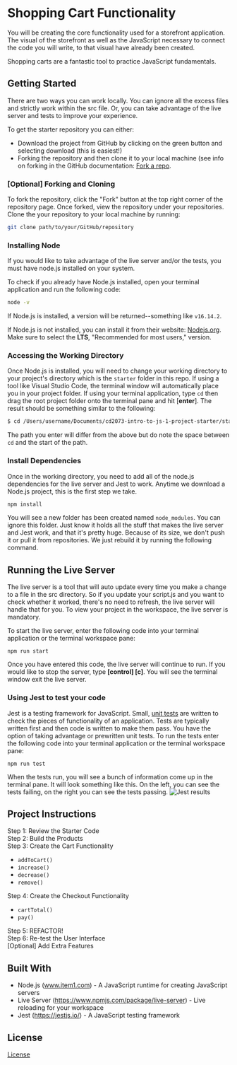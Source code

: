# Shopping Cart Functionality

You will be creating the core functionality used for a storefront application. The visual of the storefront as well as the JavaScript necessary to connect the code you will write, to that visual have already been created. 

Shopping carts are a fantastic tool to practice JavaScript fundamentals. 


## Getting Started

There are two ways you can work locally. You can ignore all the excess files and strictly work within the src file. Or, you can take advantage of the live server and tests to improve your experience.

To get the starter repository you can either:
- Download the project from GitHub by clicking on the green button and selecting download (this is easiest!)
- Forking the repository and then clone it to your local machine (see info on forking in the GitHub documentation: [Fork a repo](https://docs.github.com/en/github-ae@latest/get-started/quickstart/fork-a-repo).  

### [Optional] Forking and Cloning
To fork the repository, click the "Fork" button at the top right corner of the repository page. Once forked, view the repository under your repositories. Clone the your repository to your local machine by running: 

```bash
git clone path/to/your/GitHub/repository
```

### Installing Node
If you would like to take advantage of the live server and/or the tests, you must have node.js installed on your system.

To check if you already have Node.js installed, open your terminal application and run the following code:

```bash
node -v
```

If Node.js is installed, a version will be returned--something like `v16.14.2`.

If Node.js is not installed, you can install it from their website: <a href="https://nodejs.org/en/" target="_blank">Nodejs.org</a>. Make sure to select the **LTS**, "Recommended for most users," version.

### Accessing the Working Directory
Once Node.js is installed, you will need to change your working directory to your project's directory which is the `starter` folder in this repo. If using a tool like Visual Studio Code, the terminal window will automatically place you in your project folder. If using your terminal application, type `cd`  then drag the root project folder onto the terminal pane and hit [**enter**]. The result should be something similar to the following:

```bash
$ cd /Users/username/Documents/cd2073-intro-to-js-1-project-starter/starter 
```

The path you enter will differ from the above but do note the space between `cd` and the start of the path.

### Install Dependencies
Once in the working directory, you need to add all of the node.js dependencies for the live server and Jest to work. Anytime we download a Node.js project, this is the first step we take. 

```bash
npm install
```

You will see a new folder has been created named `node_modules`.  You can ignore this folder. Just know it holds all the stuff that makes the live server and Jest work, and that it's pretty huge. Because of its size, we don't push it or pull it from repositories. We just rebuild it by running the following command.

## Running the Live Server

The live server is a tool that will auto update every time you make a change to a file in the src directory. So if you update your script.js and you want to check whether it worked, there's no need to refresh, the live server will handle that for you. To view your project in the workspace, the live server is mandatory.

To start the live server, enter the following code into your terminal application or the terminal workspace pane:

```
npm run start
```

Once you have entered this code, the live server will continue to run. If you would like to stop the server, type **[control] [c]**. You will see the terminal window exit the live server.

### Using Jest to test your code

Jest is a testing framework for JavaScript. Small, [unit tests](https://en.wikipedia.org/wiki/Unit_testing) are written to check the pieces of functionality of an application. Tests are typically written first and then code is written to make them pass. You have the option of taking advantage or prewritten unit tests. To run the tests enter the following code into your terminal application or the terminal workspace pane:

```
npm run test
```

When the tests run, you will see a bunch of information come up in the terminal pane. It will look something like this. On the left, you can see the tests failing, on the right you can see the tests passing.
![Jest results](https://video.udacity-data.com/topher/2022/April/62506d85_tests/tests.jpg)


## Project Instructions

Step 1: Review the Starter Code  
Step 2: Build the Products  
Step 3: Create the Cart Functionality  
* `addToCart()`
* `increase()`
* `decrease()`
* `remove()`  

Step 4: Create the Checkout Functionality  
* `cartTotal()` 
* `pay()`  

Step 5: REFACTOR!  
Step 6: Re-test the User Interface  
[Optional] Add Extra Features  



## Built With

* Node.js (www.item1.com) - A JavaScript runtime for creating JavaScript servers
* Live Server (https://www.npmjs.com/package/live-server) - Live reloading for your workspace
* Jest (https://jestjs.io/) - A JavaScript testing framework

## License

[License](LICENSE.txt)
